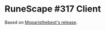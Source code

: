 # RuneScape #317 Client
Based on [Moparisthebest's release](https://www.moparisthebest.com/downloads/rs317.rar).